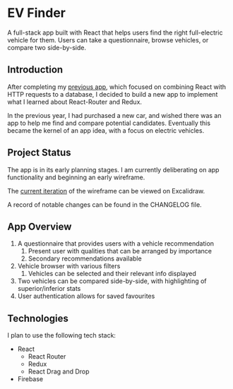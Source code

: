 # EV Finder

A full-stack app built with React that helps users find the right full-electric vehicle for them. Users can take a questionnaire, browse vehicles, or compare two side-by-side.

## Introduction

After completing my [previous app](https://github.com/dylanhamada/blog-project), which focused on combining React with HTTP requests to a database, I decided to build a new app to implement what I learned about React-Router and Redux.

In the previous year, I had purchased a new car, and wished there was an app to help me find and compare potential candidates. Eventually this became the kernel of an app idea, with a focus on electric vehicles.

## Project Status

The app is in its early planning stages. I am currently deliberating on app functionality and beginning an early wireframe.

The [current iteration](https://excalidraw.com/#json=6296466674941952,8pC8afHzJSAaJ_14l3oL7Q) of the wireframe can be viewed on Excalidraw.

A record of notable changes can be found in the CHANGELOG file.

## App Overview

1. A questionnaire that provides users with a vehicle recommendation
   1. Present user with qualities that can be arranged by importance
   2. Secondary recommendations available
2. Vehicle browser with various filters
   1. Vehicles can be selected and their relevant info displayed
3. Two vehicles can be compared side-by-side, with highlighting of superior/inferior stats
4. User authentication allows for saved favourites

## Technologies

I plan to use the following tech stack:

- React
    - React Router
    - Redux
    - React Drag and Drop
- Firebase